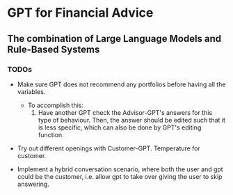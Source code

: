 # GPT for Financial Advice
## The combination of Large Language Models and Rule-Based Systems

### TODOs
- Make sure GPT does not recommend any portfolios before having all the variables.
    -  To accomplish this: 
        1. Have another GPT check the Advisor-GPT's answers for this type of behaviour. Then, the answer should be edited such that it is less specific, which can also be done by GPT's editing function.

- Try out different openings with Customer-GPT. Temperature for customer.

- Implement a hybrid conversation scenario, where both the user and gpt could be the customer, i.e. allow gpt to take over giving the user to skip answering.
